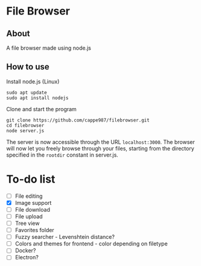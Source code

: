 # File Browser
## About
A file browser made using node.js

## How to use
Install node.js (Linux)
```
sudo apt update
sudo apt install nodejs
```
Clone and start the program
```
git clone https://github.com/cappe987/filebrowser.git
cd filebrowser
node server.js
```
The server is now accessible through the URL `localhost:3000`. The browser will now let you freely browse through your files, starting from the directory specified in the `rootdir` constant in server.js.

# To-do list
- [ ] File editing
- [X] Image support
- [ ] File download
- [ ] File upload
- [ ] Tree view
- [ ] Favorites folder
- [ ] Fuzzy searcher - Levenshtein distance?
- [ ] Colors and themes for frontend - color depending on filetype
- [ ] Docker?
- [ ] Electron?
